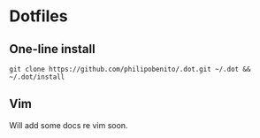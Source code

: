 # Dotfiles 

## One-line install

```
git clone https://github.com/philipobenito/.dot.git ~/.dot && ~/.dot/install
```

## Vim

Will add some docs re vim soon.
